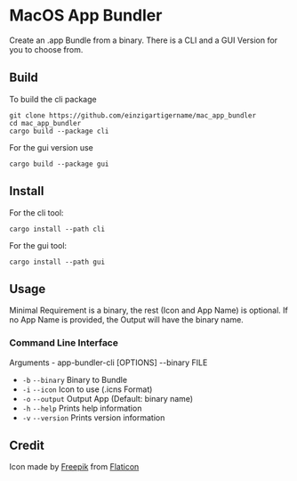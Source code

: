 # MacOS App Bundler
Create an .app Bundle from a binary.
There is a CLI and a GUI Version for you to choose from.

## Build
To build the cli package
```shell script
git clone https://github.com/einzigartigername/mac_app_bundler
cd mac_app_bundler
cargo build --package cli
```
For the gui version use
```shell script
cargo build --package gui
```


## Install
For the cli tool:
```shell script
cargo install --path cli
```
For the gui tool:
```shell script
cargo install --path gui
```

## Usage
Minimal Requirement is a binary, the rest (Icon and App Name) is optional.
If no App Name is provided, the Output will have the binary name.

### Command Line Interface
Arguments - app-bundler-cli [OPTIONS] --binary FILE
* `-b` `--binary` Binary to Bundle
* `-i` `--icon` Icon to use (.icns Format)
* `-o` `--output` Output App (Default: binary name)
* `-h` `--help` Prints help information
* `-v` `--version` Prints version information

## Credit
Icon made by [Freepik](http://www.freepik.com/) from [Flaticon](https://www.flaticon.com/)